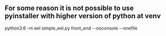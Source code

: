## For some reason it is not possible to use pyinstaller with higher version of python at venv
python3.6 -m eel simple_eel.py front_end --noconsole --onefile